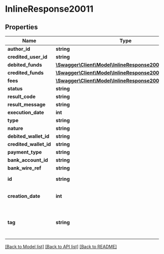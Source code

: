 # InlineResponse20011

## Properties
Name | Type | Description | Notes
------------ | ------------- | ------------- | -------------
**author_id** | **string** |  | [optional] 
**credited_user_id** | **string** |  | [optional] 
**debited_funds** | [**\Swagger\Client\Model\InlineResponse2001DebitedFunds**](InlineResponse2001DebitedFunds.md) |  | [optional] 
**credited_funds** | [**\Swagger\Client\Model\InlineResponse2001DebitedFunds**](InlineResponse2001DebitedFunds.md) |  | [optional] 
**fees** | [**\Swagger\Client\Model\InlineResponse2001DebitedFunds**](InlineResponse2001DebitedFunds.md) |  | [optional] 
**status** | **string** |  | [optional] 
**result_code** | **string** |  | [optional] 
**result_message** | **string** |  | [optional] 
**execution_date** | **int** |  | [optional] 
**type** | **string** |  | [optional] 
**nature** | **string** |  | [optional] 
**debited_wallet_id** | **string** |  | [optional] 
**credited_wallet_id** | **string** |  | [optional] 
**payment_type** | **string** |  | [optional] 
**bank_account_id** | **string** |  | [optional] 
**bank_wire_ref** | **string** |  | [optional] 
**id** | **string** | The item&#39;s ID | [optional] 
**creation_date** | **int** | When the item was created | [optional] 
**tag** | **string** | Custom data that you can add to this item | [optional] 

[[Back to Model list]](../README.md#documentation-for-models) [[Back to API list]](../README.md#documentation-for-api-endpoints) [[Back to README]](../README.md)


